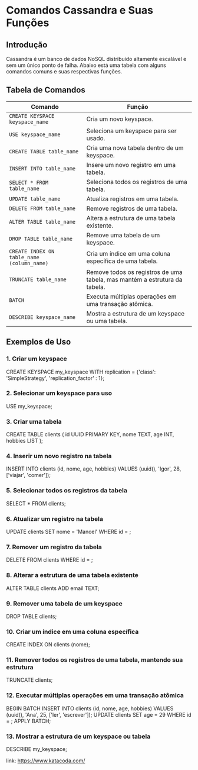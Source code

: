 # Comandos Cassandra e Suas Funções

## Introdução
Cassandra é um banco de dados NoSQL distribuído altamente escalável e sem um único ponto de falha. Abaixo está uma tabela com alguns comandos comuns e suas respectivas funções.

## Tabela de Comandos
| Comando                                   | Função                                                                                       |
|-------------------------------------------|----------------------------------------------------------------------------------------------|
| `CREATE KEYSPACE keyspace_name`           | Cria um novo keyspace.                                                                       |
| `USE keyspace_name`                       | Seleciona um keyspace para ser usado.                                                        |
| `CREATE TABLE table_name`                 | Cria uma nova tabela dentro de um keyspace.                                                  |
| `INSERT INTO table_name`                  | Insere um novo registro em uma tabela.                                                       |
| `SELECT * FROM table_name`                | Seleciona todos os registros de uma tabela.                                                  |
| `UPDATE table_name`                       | Atualiza registros em uma tabela.                                                            |
| `DELETE FROM table_name`                  | Remove registros de uma tabela.                                                              |
| `ALTER TABLE table_name`                  | Altera a estrutura de uma tabela existente.                                                  |
| `DROP TABLE table_name`                   | Remove uma tabela de um keyspace.                                                            |
| `CREATE INDEX ON table_name (column_name)`| Cria um índice em uma coluna específica de uma tabela.                                       |
| `TRUNCATE table_name`                     | Remove todos os registros de uma tabela, mas mantém a estrutura da tabela.                   |
| `BATCH`                                   | Executa múltiplas operações em uma transação atômica.                                        |
| `DESCRIBE keyspace_name`                  | Mostra a estrutura de um keyspace ou uma tabela.                                             |


## Exemplos de Uso
### 1. Criar um keyspace
CREATE KEYSPACE my_keyspace
WITH replication = {'class': 'SimpleStrategy', 'replication_factor' : 1};


### 2. Selecionar um keyspace para uso
USE my_keyspace;


### 3. Criar uma tabela
CREATE TABLE clients (
    id UUID PRIMARY KEY,
    nome TEXT,
    age INT,
    hobbies LIST<TEXT>
);


### 4. Inserir um novo registro na tabela
INSERT INTO clients (id, nome, age, hobbies)
VALUES (uuid(), 'Igor', 28, ['viajar', 'comer']);


### 5. Selecionar todos os registros da tabela
SELECT * FROM clients;


### 6. Atualizar um registro na tabela
UPDATE clients
SET nome = 'Manoel'
WHERE id = <UUID do registro>;


### 7. Remover um registro da tabela
DELETE FROM clients
WHERE id = <UUID do registro>;


### 8. Alterar a estrutura de uma tabela existente
ALTER TABLE clients
ADD email TEXT;


### 9. Remover uma tabela de um keyspace
DROP TABLE clients;


### 10. Criar um índice em uma coluna específica
CREATE INDEX ON clients (nome);


### 11. Remover todos os registros de uma tabela, mantendo sua estrutura
TRUNCATE clients;


### 12. Executar múltiplas operações em uma transação atômica
BEGIN BATCH
INSERT INTO clients (id, nome, age, hobbies) VALUES (uuid(), 'Ana', 25, ['ler', 'escrever']);
UPDATE clients SET age = 29 WHERE id = <UUID do registro>;
APPLY BATCH;


### 13. Mostrar a estrutura de um keyspace ou tabela
DESCRIBE my_keyspace;


link: https://www.katacoda.com/